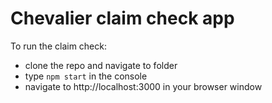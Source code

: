 # Chevalier claim check app

To run the claim check:

 - clone the repo and navigate to folder
 - type `npm start` in the console
 - navigate to http://localhost:3000 in your browser window
